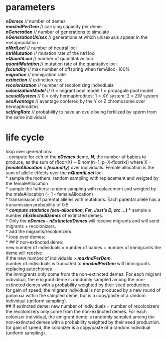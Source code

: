 # parameters  
***nDemes*** // number of demes  
***maxIndPerDem*** // carrying capacity per deme  
***nGeneration*** // number of generations to simulate  
***nGenerationUnisex***	// generations at which unisexuals appear in the metapopulation  
***nNtrlLoci*** // number of neutral loci  
***ntrlMutation*** // mutation rate of the ntrl loci  
***nQuantiLoci*** // number of quantitative loci  
***quantiMutation*** // mutation rate of the quantative loci  
***fecundity*** // max number of offspring when femAlloc=100%  
***migration*** // immigration rate  
***extinction*** // extinction rate  
***recolonization*** // number of recolonizing individuals  
***colonizationModel*** // 0 = migrant pool model 1 = propagule pool model  
***sexualSystem*** // 0 = only hermaphrodites; 1 = XY system; 2 = ZW system  
***sexAvantage*** // avantage confered by the Y or Z chromosome over hermaphrodites  
***selfingRate*** // probability to have an ovule being fertilized by sperm from the same individual  
  
# life cycle  
loop over generations:  
     - compute for ech of the ***nDemes*** deme, ***N***, the number of babies to produce, as the sum of (floor(X) + Binom(n=1, p=X-floor(x)) where X = ***femaleAllocation*** x ***fecundity***) over individuals. Female allocation is the sum of allelic effects over the ***nQuantiLoci*** loci  
	* sample the mothers:  random sampling with replacement and weigted by the femaleAllocation  
	* sample the fathers: random sampling with replacement and weigted by the maleAllocation (= 1 - femaleAllocation)  
	* transmission of parental alleles with mutations. Each parental allele has a transmission probability of 0.5  
	* __***compute statistics (sex-allocation, Fst, Jost's D, etc ...)***__
	* sample a number ***nExtinctedDemes*** of extincted demes.  
	* Only the ***nDemes - nExtinctedDemes*** will receive migrants and will send migrants + recolonizers.  
	* add the migrants/recolonizers:  
	* 	loop over demes:  
	* 		## if non-extincted deme:  
				new number of individuals = number of babies + number of immigrants the deme will receive  
				if the new number of individuals > ***maxIndPerDem***:  
					number of individuals is truncated to ***maxIndPerDem*** with immigrants replacing autochtones  
				the immigrants only come from the non-extincted demes. For each migrant individual, the emigrant deme is randomly sampled among the non-extincted demes with a probability weighted by their seed production.  
				for gain of speed, the migrant individual is not produced by a new round of panmixia within the sampled deme, but is a copy/paste of a random individual (uniform sampling).  
			## if extincted deme:
				new number of individuals = number of recolonizers  
				the recolonizers only come from the non-extincted demes. For each colonizer individual, the emigrant deme is randomly sampled among the non-extincted demes with a probability weighted by their seed production.  
				for gain of speed, the colonizer is a copy/paste of a random individual (uniform sampling).  

